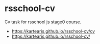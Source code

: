 # rsschool-cv
Cv task for rsschool js stage0 course.
- https://kartearis.github.io/rsschool-cv/cv
- https://kartearis.github.io/rsschool-cv/
